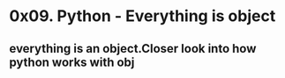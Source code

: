 # 0x09. Python - Everything is object

## everything is an object.Closer look into how python works with obj
